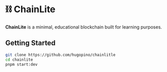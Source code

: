 # ⛓️ ChainLite

**ChainLite** is a minimal, educational blockchain built for learning purposes.

## Getting Started

```bash
git clone https://github.com/hugopino/chainlitle
cd chainlite
pnpm start:dev
```
